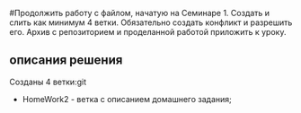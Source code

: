 #Продолжить работу с файлом, начатую на Семинаре 1. Создать и слить как минимум 4 ветки. Обязательно создать конфликт и разрешить его. Архив с репозиторием и проделанной работой приложить к уроку.
## описания решения
Созданы 4 ветки:git
* HomeWork2 - ветка с описанием домашнего задания;